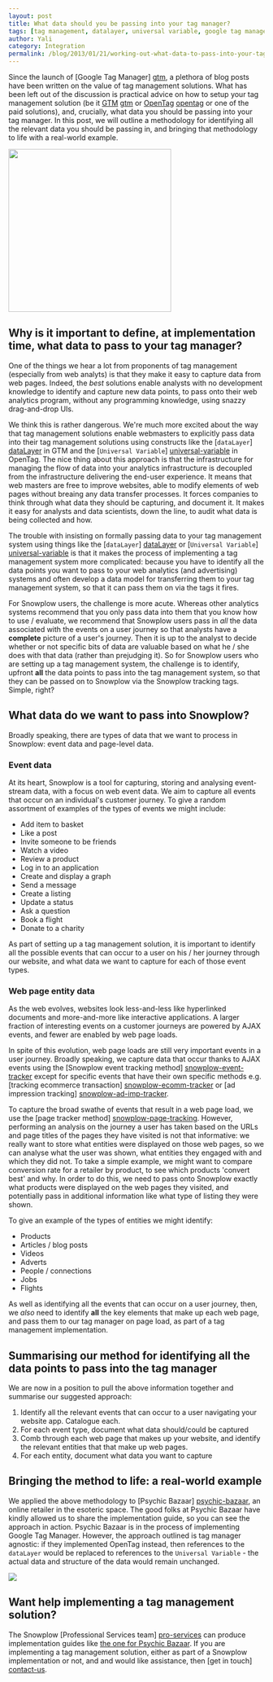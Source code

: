 ```yaml
---
layout: post
title: What data should you be passing into your tag manager?
tags: [tag management, datalayer, universal variable, google tag manager, open tag, qubit]
author: Yali
category: Integration
permalink: /blog/2013/01/21/working-out-what-data-to-pass-into-your-tag-manager
---
```


Since the launch of [Google Tag Manager] [gtm], a plethora of blog posts have been written on the value of tag management solutions. What has been left out of the discussion is practical advice on how to setup your tag management solution (be it [GTM] [gtm] or [OpenTag] [opentag] or one of the paid solutions), and, crucially, what data you should be passing into your tag manager. In this post, we will outline a methodology for identifying all the relevant data you should be passing in, and bringing that methodology to life with a real-world example.

<img src="/assets/img/tag-management/tag-management-schematic.gif" width="320" />

## Why is it important to define, at implementation time, what data to pass to your tag manager?

One of the things we hear a lot from proponents of tag management (especially from web analyts) is that they make it easy to capture data from web pages. Indeed, the *best* solutions enable analysts with no development knowledge to identify and capture new data points, to pass onto their web analytics program, without any programming knowledge, using snazzy drag-and-drop UIs.

<!--more-->

We think this is rather dangerous. We're much more excited about the way that tag management solutions enable webmasters to explicitly pass data into their tag management solutions using constructs like the [`dataLayer`] [dataLayer] in GTM and the [`Universal Variable`] [universal-variable] in OpenTag. The nice thing about this approach is that the infrastructure for managing the flow of data into your analytics infrastructure is decoupled from the infrastructure delivering the end-user experience. It means that web masters are free to improve websites, able to modify elements of web pages without breaing any data transfer processes. It forces companies to think through what data they should be capturing, and document it. It makes it easy for analysts and data scientists, down the line, to audit what data is being collected and how.

The trouble with insisting on formally passing data to your tag management system using things like the [`dataLayer`] [dataLayer] or [`Universal Variable`] [universal-variable] is that it makes the process of implementing a tag management system more complicated: because you have to identify all the data points you want to pass to your web analytics (and advertising) systems and often develop a data model for transferring them to your tag management system, so that it can pass them on via the tags it fires.

For Snowplow users, the challenge is more acute. Whereas other analytics systems recommend that you only pass data into them that you know how to use / evaluate, we recommend that Snowplow users pass in *all* the data associated with the events on a user journey so that analysts have a **complete** picture of a user's journey. Then it is up to the analyst to decide whether or not specific bits of data are valuable based on what he / she does with that data (rather than prejudging it). So for Snowplow users who are setting up a tag management system, the challenge is to identify, upfront **all** the data points to pass into the tag management system, so that they can be passed on to Snowplow via the Snowplow tracking tags. Simple, right?

## What data do we want to pass into Snowplow?

Broadly speaking, there are types of data that we want to process in Snowplow: event data and page-level data.

### Event data

At its heart, Snowplow is a tool for capturing, storing and analysing event-stream data, with a focus on web event data. We aim to capture all events that occur on an individual's customer journey. To give a random assortment of examples of the types of events we might include:

* Add item to basket
* Like a post
* Invite someone to be friends
* Watch a video
* Review a product
* Log in to an application
* Create and display a graph
* Send a message
* Create a listing
* Update a status
* Ask a question
* Book a flight
* Donate to a charity

As part of setting up a tag management solution, it is important to identify all the possible events that can occur to a user on his / her journey through our website, and what data we want to capture for each of those event types.

### Web page entity data

As the web evolves, websites look less-and-less like hyperlinked documents and more-and-more like interactive applications. A larger fraction of interesting events on a customer journeys are powered by AJAX events, and fewer are enabled by web page loads.

In spite of this evolution, web page loads are still very important events in a user journey. Broadly speaking, we capture data that occur thanks to AJAX events using the [Snowplow event tracking method] [snowplow-event-tracker] except for specific events that have their own specific methods e.g. [tracking ecommerce transaction] [snowplow-ecomm-tracker] or [ad impression tracking] [snowplow-ad-imp-tracker].

To capture the broad swathe of events that result in a web page load, we use the [page tracker method] [snowplow-page-tracking]. However, performing an analysis on the journey a user has taken based on the URLs and page titles of the pages they have visited is not that informative: we really want to store what entities were displayed on those web pages, so we can analyse what the user was shown, what entities they engaged with and which they did not. To take a simple example, we might want to compare conversion rate for a retailer by product, to see which products 'convert best' and why. In order to do this, we need to pass onto Snowplow exactly what products were displayed on the web pages they visited, and potentially pass in additional information like what type of listing they were shown.

To give an example of the types of entities we might identify:

* Products
* Articles / blog posts
* Videos
* Adverts
* People / connections
* Jobs
* Flights

As well as identifying all the events that can occur on a user journey, then, we *also* need to identify **all** the key elements that make up each web page, and pass them to our tag manager on page load, as part of a tag management implementation.

## Summarising our method for identifying all the data points to pass into the tag manager

We are now in a position to pull the above information together and summarise our suggested approach:

1. Identify all the relevant events that can occur to a user navigating your website app. Catalogue each.
2. For each event type, document what data should/could be captured
3. Comb through each web page that makes up your website, and identify the relevant entities that that make up web pages.
4. For each entity, document what data you want to capture

## Bringing the method to life: a real-world example

We applied the above methodology to [Psychic Bazaar] [psychic-bazaar], an online retailer in the esoteric space. The good folks at Psychic Bazaar have kindly allowed us to share the implementation guide, so you can see the approach in action. Psychic Bazaar is in the process of implementing Google Tag Manager. However, the approach outlined is tag manager agnostic: if they implemented OpenTag instead, then references to the `dataLayer` would be replaced to references to the `Universal Variable` - the actual data and structure of the data would remain unchanged.

<a href="/assets/pdf/google-tag-manager-implementation-specification-for-psychic-bazaar.pdf"><img src="/assets/img/tag-management/gtm-spec-title-page.JPG"></a>

## Want help implementing a tag management solution?

The Snowplow [Professional Services team] [pro-services] can produce implementation guides like [the one for Psychic Bazaar][imp-guide]. If you are implementing a tag management solution, either as part of a Snowplow implementation or not, and and would like assistance, then [get in touch] [contact-us].


[gtm]: https://www.google.com/tagmanager/
[opentag]: http://www.opentag.qubitproducts.com/
[infographic]: /assets/img/tag-management/tag-management-schematic.gif
[dataLayer]: https://developers.google.com/tag-manager/reference
[universal-variable]: https://github.com/QubitProducts/UniversalVariable
[snowplow-event-tracker]: https://github.com/snowplow/snowplow/wiki/javascript-tracker#wiki-events
[snowplow-ecomm-tracker]: https://github.com/snowplow/snowplow/wiki/javascript-tracker#wiki-ecommerce
[snowplow-ad-imp-tracker]: https://github.com/snowplow/snowplow/wiki/javascript-tracker#wiki-adimps
[snowplow-page-tracking]: https://github.com/snowplow/snowplow/wiki/javascript-tracker#wiki-page
[contact-us]: /about/index.html
[psychic-bazaar]: http://www.psychicbazaar.com/index.php
[imp-guide]: /assets/pdf/google-tag-manager-implementation-specification-for-psychic-bazaar.pdf
[pro-services]: /services/index.html
